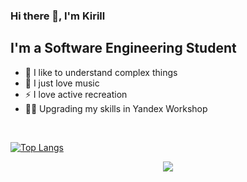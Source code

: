 ### Hi there 👋, I'm Kirill

## I'm a Software Engineering Student
- 💪 I like to understand complex things
- 🎉 I just love music
- ⚡ I love active recreation
- 🤹🏽 Upgrading my skills in Yandex Workshop

<div>
    <br>
</div>

[![Top Langs](https://github-readme-stats.vercel.app/api/top-langs/?username=dkmfzf&langs_count=10)](https://github.com/anuraghazra/github-readme-stats)

<div align="center">
    <img src="https://raw.githubusercontent.com/omidnikrah/profile-activity-generator/master/demo.png" />
</div>
